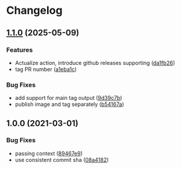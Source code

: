 # Changelog

## [1.1.0](https://github.com/itsmycargo/docker-meta-action/compare/v1.0.0...v1.1.0) (2025-05-09)


### Features

* Actualize action, introduce github releases supporting ([da1fb26](https://github.com/itsmycargo/docker-meta-action/commit/da1fb267726691a7002bd655568ce91794006832))
* tag PR number ([a1eba1c](https://github.com/itsmycargo/docker-meta-action/commit/a1eba1c852a841f2825da1b83f29465b123479a5))


### Bug Fixes

* add support for main tag output ([9d39c7b](https://github.com/itsmycargo/docker-meta-action/commit/9d39c7b656c4cff8bf5960f831cd449e62ff4b21))
* publish image and tag separately ([b54167a](https://github.com/itsmycargo/docker-meta-action/commit/b54167a7fadeeca16eeb15f9d84c454728a49936))

## 1.0.0 (2021-03-01)


### Bug Fixes

* passing context ([89467e9](https://www.github.com/itsmycargo/docker-meta-action/commit/89467e9a13a6def09cc158b58276ead636627fe2))
* use consistent commit sha ([08a4182](https://www.github.com/itsmycargo/docker-meta-action/commit/08a418268b989b949c2fc67a798675cb0cf48d46))
